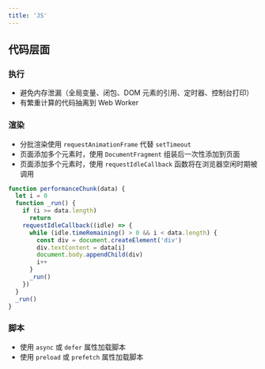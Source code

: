 ```yaml
---
title: 'JS'
---
```


## 代码层面

### 执行
  - 避免内存泄漏（全局变量、闭包、DOM 元素的引用、定时器、控制台打印）
  - 有繁重计算的代码抽离到 Web Worker

### 渲染
  - 分批渲染使用 `requestAnimationFrame` 代替 `setTimeout`
  - 页面添加多个元素时，使用 `DocumentFragment` 组装后一次性添加到页面
  - 页面添加多个元素时，使用 `requestIdleCallback` 函数将在浏览器空闲时期被调用
  ```js
  function performanceChunk(data) {
    let i = 0
    function _run() {
      if (i >= data.length)
        return
      requestIdleCallback((idle) => {
        while (idle.timeRemaining() > 0 && i < data.length) {
          const div = document.createElement('div')
          div.textContent = data[i]
          document.body.appendChild(div)
          i++
        }
        _run()
      })
    }
    _run()
  }
  ```
### 脚本
  - 使用 `async` 或  `defer` 属性加载脚本
  - 使用 `preload` 或 `prefetch` 属性加载脚本
